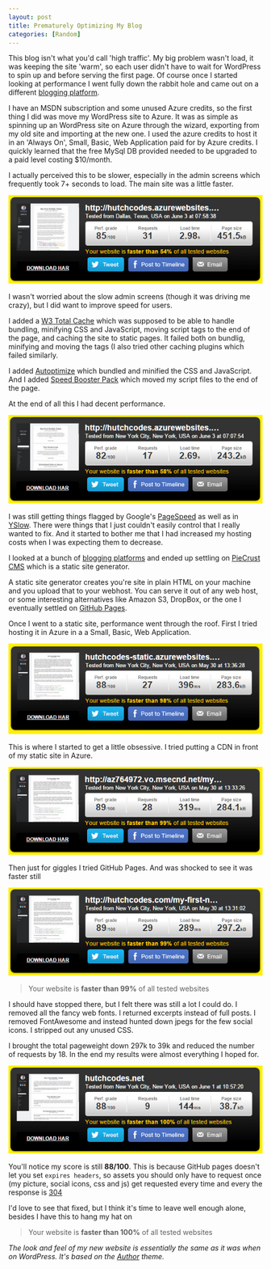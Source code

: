 ```yaml
---
layout: post
title: Prematurely Optimizing My Blog
categories: [Random]
---
```


This blog isn't what you'd call 'high traffic'. My big problem wasn't load, it was keeping the site 'warm', so each user didn't have to wait for WordPress to spin up and before serving the first page. Of course once I started looking at performance I went fully down the rabbit hole <!--more--> and came out on a different [blogging platform](http://hutchcodes.net/blog-engines-compared/).  

I have an MSDN subscription and some unused Azure credits, so the first thing I did was move my WordPress site to Azure.  It was as simple as spinning up an WordPress site on Azure through the wizard, exporting from my old site and importing at the new one. I used the azure credits to host it in an 'Always On', Small, Basic, Web Application paid for by Azure credits. I quickly learned that the free MySql DB provided needed to be upgraded to a paid level costing $10/month.

I actually perceived this to be slower, especially in the admin screens which frequently took 7+ seconds to load. The main site was a little faster.

![Wordpress non-optimized performance on Azure](/img/2015/WordPressPreOpt.png)


I wasn't worried about the slow admin screens (though it was driving me crazy), but I did want to improve speed for users.

I added a [W3 Total Cache](https://wordpress.org/plugins/w3-total-cache/) which was supposed to be able to handle bundling, minifying CSS and JavaScript, moving script tags to the end of the page, and caching the site to static pages. It failed both on bundlig, minifying and moving the tags (I also tried other caching plugins which failed similarly.

I added [Autoptimize](https://wordpress.org/plugins/autoptimize/) which bundled and minified the CSS and JavaScript. And I added [Speed Booster Pack](https://wordpress.org/plugins/speed-booster-pack/) which moved my script files to the end of the page.

At the end of all this I had decent performance.

![Wordpress non-optimized performance on Azure](/img/2015/WordPressOptCold.png)

I was still getting things flagged by Google's [PageSpeed](https://developers.google.com/speed/pagespeed/insights/) as well as in [YSlow](http://yslow.org/).  There were things that I just couldn't easily control that I really wanted to fix. And it started to bother me that I had increased my hosting costs when I was expecting them to decrease.

I looked at a bunch of [blogging platforms](http://hutchcodes.net/blog-engines-compared/) and ended up settling on [PieCrust CMS](http://bolt80.com/piecrust) which is a static site generator.

A static site generator creates you're site in plain HTML on your machine and you upload that to your webhost. You can serve it out of any web host, or some interesting alternatives like Amazon S3, DropBox, or the one I eventually settled on [GitHub Pages](https://pages.github.com/).

Once I went to a static site, performance went through the roof. First I tried hosting it in Azure in a a Small, Basic, Web Application.

![Static Site n Azure](/img/2015/AzureWeb.png)

This is where I started to get a little obsessive. I tried putting a CDN in front of my static site in Azure.

![Static Site on Azure with CDN](/img/2015/AzureCDN.png)

Then just for giggles I tried GitHub Pages. And was shocked to see it was faster still

![Static Site on GitHub](/img/2015/GitHub.png)

>Your website is **faster than 99%** of all tested websites

I should have stopped there, but I felt there was still a lot I could do. I removed all the fancy web fonts. I returned excerpts instead of full posts. I removed FontAwesome and instead hunted down jpegs for the few social icons. I stripped out any unused CSS.

I brought the total pageweight down 297k to 39k and reduced the number of requests by 18. In the end my results were almost everything I hoped for.

![Static Site optimized on GitHub](/img/2015/Final.png)

You'll notice my score is still **88/100**. This is because GitHub pages doesn't let you set `expires headers`, so assets you should only have to request once (my picture, social icons, css and js) get requested every time and every the response is [304](http://httpcats.herokuapp.com/304)

I'd love to see that fixed, but I think it's time to leave well enough alone, besides I have this to hang my hat on

>Your website is **faster than 100%** of all tested websites

*The look and feel of my new website is essentially the same as it was when on WordPress. It's based on the [Author](https://wordpress.org/themes/author/) theme.*
